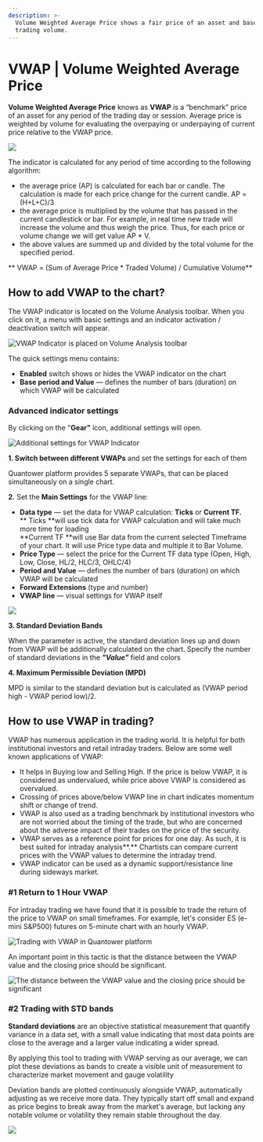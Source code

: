 ```yaml
---
description: >-
  Volume Weighted Average Price shows a fair price of an asset and based on a
  trading volume.
---
```


# VWAP | Volume Weighted Average Price

**Volume Weighted Average Price** knows as **VWAP** is a “benchmark” price of an asset for any period of the trading day or session. Average price is weighted by volume for evaluating the overpaying or underpaying of current price relative to the VWAP price.

![](../../.gitbook/assets/multiple-vwap.png)

The indicator is calculated for any period of time according to the following algorithm:

* the average price (AP) is calculated for each bar or candle. The calculation is made for each price change for the current candle.  AP = (H+L+C)/3
* the average price is multiplied by the volume that has passed in the current candlestick or bar. For example, in real time new trade will increase the volume and thus weigh the price. Thus, for each price or volume change we will get value AP \* V.
* the above values are summed up and divided by the total volume for the specified period. 

**                            VWAP = (Sum of Average Price \* Traded Volume) / Cumulative Volume**

## **How to add VWAP to the chart?**

The VWAP indicator is located on the Volume Analysis toolbar. When you click on it, a menu with basic settings and an indicator activation / deactivation switch will appear.

![VWAP Indicator is placed on Volume Analysis toolbar](../../.gitbook/assets/vwap-activation.png)

The quick settings menu contains:

* **Enabled** switch shows or hides the VWAP indicator on the chart
* **Base period and Value** — defines the number of bars (duration) on which VWAP will be calculated

### Advanced indicator settings

By clicking on the "**Gear"** icon, additional settings will open. 

![Additional settings for VWAP Indicator](<../../.gitbook/assets/image (107).png>)

**1. Switch between different VWAPs** and set the settings for each of them 

Quantower platform provides 5 separate VWAPs, that can be placed simultaneously on a single chart.

**2.** Set the **Main Settings** for the VWAP line:

* **Data type** — set the data for VWAP calculation: **Ticks** or **Current TF.**\
  **   Ticks **will use tick data for VWAP calculation and will take much more time for loading\
     **Current TF **will use Bar data from the current selected Timeframe of your chart. It will use Price type data and multiple it to Bar Volume.
* **Price Type** — select the price for the Current TF data type (Open, High, Low, Close, HL/2, HLC/3, OHLC/4)
* **Period and Value** — defines the number of bars (duration) on which VWAP will be calculated
* **Forward Extensions** (type and number)
* **VWAP line** — visual settings for VWAP itself

![](<../../.gitbook/assets/image (104).png>)

**3. Standard Deviation Bands**

When the parameter is active, the standard deviation lines up and down from VWAP will be additionally calculated on the chart. Specify the number of standard deviations in the _**"Value"**_ field and colors

**4. Maximum Permissible Deviation (MPD)**

MPD is similar to the standard deviation but is calculated as (VWAP period high - VWAP period low)/2.

## How to use VWAP in trading?

VWAP has numerous application in the trading world. It is helpful for both institutional investors and retail intraday traders. Below are some well known applications of VWAP:

* It helps in Buying low and Selling High. If the price is below VWAP, it is considered as undervalued, while price above VWAP is considered as overvalued.
* Crossing of prices above/below VWAP line in chart indicates momentum shift or change of trend.
* VWAP is also used as a trading benchmark by institutional investors who are not worried about the timing of the trade, but who are concerned about the adverse impact of their trades on the price of the security.
* VWAP serves as a reference point for prices for one day. As such, it is best suited for intraday analysis**.** Chartists can compare current prices with the VWAP values to determine the intraday trend.
* VWAP indicator can be used as a dynamic support/resistance line during sideways market.

### #1 Return to 1 Hour VWAP

For intraday trading we have found that it is possible to trade the return of the price to VWAP on small timeframes. For example, let's consider ES (e-mini S\&P500) futures on 5-minute chart with an hourly VWAP. 

![Trading with VWAP in Quantower platform](../../.gitbook/assets/vwap-trading.png)

An important point in this tactic is that the distance between the VWAP value and the closing price should be significant.

![The distance between the VWAP value and the closing price should be significant ](../../.gitbook/assets/vwap-trading1.png)

### #2 Trading with STD bands

**Standard deviations** are an objective statistical measurement that quantify variance in a data set, with a small value indicating that most data points are close to the average and a larger value indicating a wider spread. 

By applying this tool to trading with VWAP serving as our average, we can plot these deviations as bands to create a visible unit of measurement to characterize market movement and gauge volatility

Deviation bands are plotted continuously alongside VWAP, automatically adjusting as we receive more data. They typically start off small and expand as price begins to break away from the market's average, but lacking any notable volume or volatility they remain stable throughout the day.

![](../../.gitbook/assets/stds-and-vwap.png)
